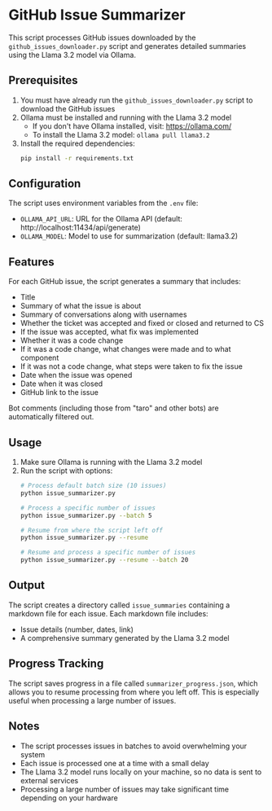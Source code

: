 # GitHub Issue Summarizer

This script processes GitHub issues downloaded by the `github_issues_downloader.py` script and generates detailed summaries using the Llama 3.2 model via Ollama.

## Prerequisites

1. You must have already run the `github_issues_downloader.py` script to download the GitHub issues
2. Ollama must be installed and running with the Llama 3.2 model
   - If you don't have Ollama installed, visit: https://ollama.com/
   - To install the Llama 3.2 model: `ollama pull llama3.2`
3. Install the required dependencies:
   ```bash
   pip install -r requirements.txt
   ```

## Configuration

The script uses environment variables from the `.env` file:
- `OLLAMA_API_URL`: URL for the Ollama API (default: http://localhost:11434/api/generate)
- `OLLAMA_MODEL`: Model to use for summarization (default: llama3.2)

## Features

For each GitHub issue, the script generates a summary that includes:

- Title
- Summary of what the issue is about
- Summary of conversations along with usernames
- Whether the ticket was accepted and fixed or closed and returned to CS
- If the issue was accepted, what fix was implemented
- Whether it was a code change
- If it was a code change, what changes were made and to what component
- If it was not a code change, what steps were taken to fix the issue
- Date when the issue was opened
- Date when it was closed
- GitHub link to the issue

Bot comments (including those from "taro" and other bots) are automatically filtered out.

## Usage

1. Make sure Ollama is running with the Llama 3.2 model
2. Run the script with options:
   ```bash
   # Process default batch size (10 issues)
   python issue_summarizer.py
   
   # Process a specific number of issues
   python issue_summarizer.py --batch 5
   
   # Resume from where the script left off
   python issue_summarizer.py --resume
   
   # Resume and process a specific number of issues
   python issue_summarizer.py --resume --batch 20
   ```

## Output

The script creates a directory called `issue_summaries` containing a markdown file for each issue. Each markdown file includes:

- Issue details (number, dates, link)
- A comprehensive summary generated by the Llama 3.2 model

## Progress Tracking

The script saves progress in a file called `summarizer_progress.json`, which allows you to resume processing from where you left off. This is especially useful when processing a large number of issues.

## Notes

- The script processes issues in batches to avoid overwhelming your system
- Each issue is processed one at a time with a small delay
- The Llama 3.2 model runs locally on your machine, so no data is sent to external services
- Processing a large number of issues may take significant time depending on your hardware 